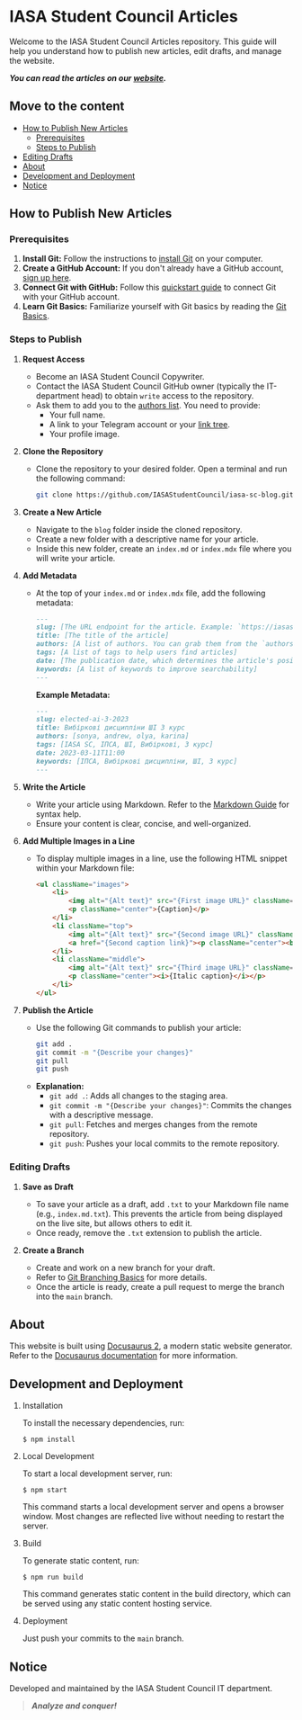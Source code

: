 # IASA Student Council Articles

Welcome to the IASA Student Council Articles repository. This guide will help you understand how to publish new articles, edit drafts, and manage the website.

***You can read the articles on our [website](https://iasastudentcouncil.github.io/iasa-sc-blog/blog).***

## Move to the content
- [How to Publish New Articles](#how-to-publish-new-articles)
  - [Prerequisites](#prerequisites)
  - [Steps to Publish](#steps-to-publish)
- [Editing Drafts](#editing-drafts)
- [About](#about)
- [Development and Deployment](#development-and-deployment)
- [Notice](#notice)

## How to Publish New Articles

### Prerequisites
1. **Install Git:** Follow the instructions to [install Git](https://git-scm.com/book/en/v2/Getting-Started-Installing-Git) on your computer.
2. **Create a GitHub Account:** If you don't already have a GitHub account, [sign up here](https://github.com/signup).
3. **Connect Git with GitHub:** Follow this [quickstart guide](https://docs.github.com/en/get-started/quickstart/set-up-git) to connect Git with your GitHub account.
4. **Learn Git Basics:** Familiarize yourself with Git basics by reading the [Git Basics](https://supersimpledev.github.io/references/git-github-reference.pdf).

### Steps to Publish
1. **Request Access**
   - Become an IASA Student Council Copywriter.
   - Contact the IASA Student Council GitHub owner (typically the IT-department head) to obtain `write` access to the repository.
   - Ask them to add you to the [authors list](blog/authors.yml). You need to provide:
     - Your full name.
     - A link to your Telegram account or your [link tree](https://linktr.ee).
     - Your profile image.

2. **Clone the Repository**
   - Clone the repository to your desired folder. Open a terminal and run the following command:
     ```bash
     git clone https://github.com/IASAStudentCouncil/iasa-sc-blog.git
     ```

3. **Create a New Article**
   - Navigate to the `blog` folder inside the cloned repository.
   - Create a new folder with a descriptive name for your article.
   - Inside this new folder, create an `index.md` or `index.mdx` file where you will write your article.

4. **Add Metadata**
   - At the top of your `index.md` or `index.mdx` file, add the following metadata:
     ```markdown
     ---
     slug: [The URL endpoint for the article. Example: `https://iasastudentcouncil.github.io/iasa-sc-blog/blog/{slug}`]
     title: [The title of the article]
     authors: [A list of authors. You can grab them from the `authors.yml` file in the `blog` folder]
     tags: [A list of tags to help users find articles]
     date: [The publication date, which determines the article's position in the blog list]
     keywords: [A list of keywords to improve searchability]
     ---
     ```

     **Example Metadata:**
     ```markdown
     ---
     slug: elected-ai-3-2023
     title: Вибіркові дисципліни ШІ 3 курс
     authors: [sonya, andrew, olya, karina]
     tags: [IASA SC, ІПСА, ШІ, Вибіркові, 3 курс]
     date: 2023-03-11T11:00
     keywords: [ІПСА, Вибіркові дисципліни, ШІ, 3 курс]
     ---
     ```

5. **Write the Article**
   - Write your article using Markdown. Refer to the [Markdown Guide](https://www.markdownguide.org/basic-syntax/) for syntax help.
   - Ensure your content is clear, concise, and well-organized.

6. **Add Multiple Images in a Line**
   - To display multiple images in a line, use the following HTML snippet within your Markdown file:
     ```html
     <ul className="images">
         <li>
             <img alt="{Alt text}" src="{First image URL}" className="center" />
             <p className="center">{Caption}</p>
         </li>
         <li className="top">
             <img alt="{Alt text}" src="{Second image URL}" className="center" />
             <a href="{Second caption link}"><p className="center"><b>{Bold caption with link}</b></p></a>
         </li>
         <li className="middle">
             <img alt="{Alt text}" src="{Third image URL}" className="center" />
             <p className="center"><i>{Italic caption}</i></p>
         </li>
     </ul>
     ```

7. **Publish the Article**
   - Use the following Git commands to publish your article:
     ```bash
     git add .
     git commit -m "{Describe your changes}"
     git pull
     git push
     ```
   - **Explanation:**
     - `git add .`: Adds all changes to the staging area.
     - `git commit -m "{Describe your changes}"`: Commits the changes with a descriptive message.
     - `git pull`: Fetches and merges changes from the remote repository.
     - `git push`: Pushes your local commits to the remote repository.

### Editing Drafts
1. **Save as Draft**
   - To save your article as a draft, add `.txt` to your Markdown file name (e.g., `index.md.txt`). This prevents the article from being displayed on the live site, but allows others to edit it.
   - Once ready, remove the `.txt` extension to publish the article.

2. **Create a Branch**
   - Create and work on a new branch for your draft.
   - Refer to [Git Branching Basics](https://git-scm.com/book/en/v2/Git-Branching-Basic-Branching-and-Merging) for more details.
   - Once the article is ready, create a pull request to merge the branch into the `main` branch. 

## About
This website is built using [Docusaurus 2](https://docusaurus.io/), a modern static website generator. Refer to the [Docusaurus documentation](https://docusaurus.io/docs/blog) for more information.

## Development and Deployment
1. Installation

   To install the necessary dependencies, run:
      ```
      $ npm install
      ```

2. Local Development

   To start a local development server, run:
      ```
      $ npm start
      ```
   This command starts a local development server and opens a browser window. Most changes are reflected live without needing to restart the server.

3. Build
   
   To generate static content, run:
      ```
      $ npm run build
      ```
   This command generates static content in the build directory, which can be served using any static content hosting service.

4. Deployment

   Just push your commits to the `main` branch.

## Notice
Developed and maintained by the IASA Student Council IT department.

> ***Analyze and conquer!***
